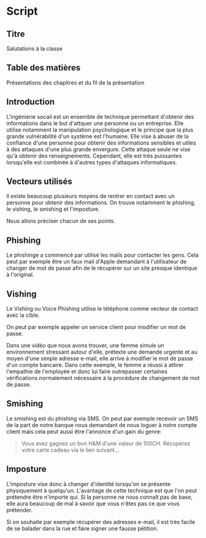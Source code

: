# Script

## Titre

Salutations à la classe

## Table des matières

Présentations des chapitres et du fil de la présentation

## Introduction

L'ingénierie socail est un ensemble de technique permettant d'obtenir des informations dans le but d'attquer une personne ou un entreprise. Elle utilise notamment la manipulation psychologique et le principe que la plus grande vulnérabilité d'un système est l'humaine. Elle vise à abuser de la confiance d'une personne pour obtenir des informations sensibles et utiles à des attaques d'une plus grande envergure. Cette attaque seule ne vise qu'à obtenir des renseignements. Cependant, elle est très puissantes lorsqu'elle est combinée à d'autres types d'attaques informatiques.

## Vecteurs utilisés

Il existe beaucoup plusieurs moyens de rentrer en contact avec un personne pour obtenir des informations. On trouve notamment le phishing, le vishing, le smishing et l'imposture.

Nous allons préciser chacun de ses points.

## Phishing

Le phishinge a commencé par utilisé les mails pour contacter les gens. Cela peut par exemple être un faux mail d'Apple demandant à l'utilisateur de changer de mot de passe afin de le récupérer sur un site presque identique à l'original.

## Vishing

Le Vishing ou Voice Phishing utilise le téléphone comme vecteur de contact avec la cible.

On peut par exemple appeler un service client pour modifier un mot de passe.

Dans une vidéo que nous avons trouver, une femme simule un environnement stressant autour d'elle, prétexte une demande urgente et au moyen d'une simple adresse e-mail, elle arrive à modifier le mot de passe d'un compte bancaire. Dans cette exemple, le femme a réussi à attirer l'empathie de l'employée et donc lui faire outrepasser certaines vérifications normalement nécessaire à la procédure de changement de mot de passe.

## Smishing

Le smishing est du phishing via SMS. On peut par exemple recevoir un SMS de la part de notre banque nous demandant de nous loguer à notre compte client mais cela peut aussi être l'annonce d'un gain du genre:

> Vous avez gagnez un bon H&M d'une valeur de 100CH. Récupérez votre carte cadeau via le lien suivant...

## Imposture

L'imposture vise donc à changer d'identité lorsqu'on se présente physiquement à quelqu'un. L'avantage de cette technique est que l'on peut prétendre être n'importe qui. Si la personne ne nous connaît pas de base, elle aura beaucoup de mal à savoir que vous n'êtes pas ce que vous prétender.

Si on souhaite par exemple récupérer des adresses e-mail, il est très facile de se balader dans la rue et faire signer une fausse pétition.

